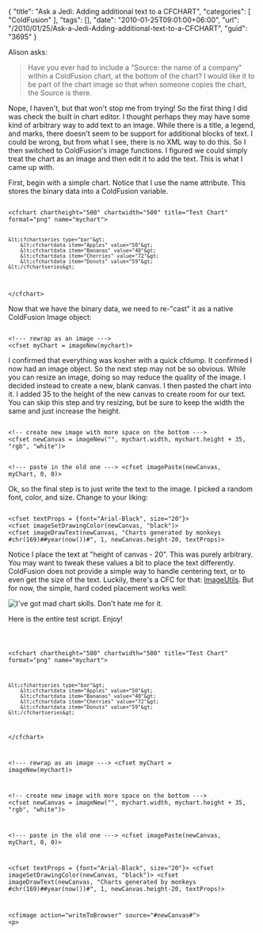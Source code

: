 {
	"title": "Ask a Jedi: Adding additional text to a CFCHART",
	"categories": [
		"ColdFusion"
	],
	"tags": [],
	"date": "2010-01-25T09:01:00+06:00",
	"url": "/2010/01/25/Ask-a-Jedi-Adding-additional-text-to-a-CFCHART",
	"guid": "3695"
}

Alison asks:

<blockquote>
Have you ever had to include a "Source: the name of a company" within a ColdFusion chart, at the bottom of the chart?  I would like it to be part of the chart image so that when someone copies the chart, the Source is there. 
</blockquote>

<p>

Nope, I haven't, but that won't stop me from trying! So the first thing I did was check the built in chart editor. I thought perhaps they may have some kind of arbitrary way to add text to an image. While there is a title, a legend, and marks, there doesn't seem to be support for additional blocks of text. I could be wrong, but from what I see, there is no XML way to do this. So I then switched to ColdFusion's image functions. I figured we could simply treat the chart as an image and then edit it to add the text. This is what I came up with.
<!--more-->
<p>

First, begin with a simple chart. Notice that I use the name attribute. This stores the binary data into a ColdFusion variable.

<p>

<code>
&lt;cfchart chartheight="500" chartwidth="500" title="Test Chart" format="png" name="mychart"&gt;

	&lt;cfchartseries type="bar"&gt;
		&lt;cfchartdata item="Apples" value="50"&gt;
		&lt;cfchartdata item="Bananas" value="40"&gt;
		&lt;cfchartdata item="Cherries" value="72"&gt;
		&lt;cfchartdata item="Donuts" value="59"&gt;
	&lt;/cfchartseries&gt;
	
&lt;/cfchart&gt;
</code>

<p>

Now that we have the binary data, we need to re-"cast" it as a native ColdFusion Image object:

<p>

<code>
&lt;!--- rewrap as an image ---&gt;
&lt;cfset myChart = imageNew(mychart)&gt;
</code>

<p>


I confirmed that everything was kosher with a quick cfdump. It confirmed I now had an image object. So the next step may not be so obvious. While you can resize an image, doing so may reduce the quality of the image. I decided instead to create a new, blank canvas. I then pasted the chart into it. I added 35 to the height of the new canvas to create room for our text. You can skip this step and try resizing, but be sure to keep the width the same and just increase the height.

<p>

<code>
&lt;!-- create new image with more space on the bottom ---&gt;
&lt;cfset newCanvas = imageNew("", mychart.width, mychart.height + 35, "rgb", "white")&gt;

&lt;!--- paste in the old one ---&gt;
&lt;cfset imagePaste(newCanvas, myChart, 0, 0)&gt;
</code>

<p>

Ok, so the final step is to just write the text to the image. I picked a random font, color, and size. Change to your liking:

<p>

<code>
&lt;cfset textProps = {font="Arial-Black", size="20"}&gt;
&lt;cfset imageSetDrawingColor(newCanvas, "black")&gt;
&lt;cfset imageDrawText(newCanvas, "Charts generated by monkeys #chr(169)##year(now())#", 1, newCanvas.height-20, textProps)&gt;
</code>

<p>

Notice I place the text at "height of canvas - 20". This was purely arbitrary. You may want to tweak these values a bit to place the text differently. ColdFusion does not provide a simple way to handle centering text, or to even get the size of the text. Luckily, there's a CFC for that: <a href="http://imageutils.riaforge.org/">ImageUtils</a>. But for now, the simple, hard coded placement works well:

<p>

<img src="http://www.raymondcamden.com/images/Screen shot 2010-01-25 at 9.07.25 AM.png" title="I've got mad chart skills. Don't hate me for it." />

<p>

Here is the entire test script. Enjoy!

<code>

&lt;cfchart chartheight="500" chartwidth="500" title="Test Chart" format="png" name="mychart"&gt;

	&lt;cfchartseries type="bar"&gt;
		&lt;cfchartdata item="Apples" value="50"&gt;
		&lt;cfchartdata item="Bananas" value="40"&gt;
		&lt;cfchartdata item="Cherries" value="72"&gt;
		&lt;cfchartdata item="Donuts" value="59"&gt;
	&lt;/cfchartseries&gt;
	
&lt;/cfchart&gt;

&lt;!--- rewrap as an image ---&gt;
&lt;cfset myChart = imageNew(mychart)&gt;

&lt;!-- create new image with more space on the bottom ---&gt;
&lt;cfset newCanvas = imageNew("", mychart.width, mychart.height + 35, "rgb", "white")&gt;

&lt;!--- paste in the old one ---&gt;
&lt;cfset imagePaste(newCanvas, myChart, 0, 0)&gt;

&lt;cfset textProps = {font="Arial-Black", size="20"}&gt;
&lt;cfset imageSetDrawingColor(newCanvas, "black")&gt;
&lt;cfset imageDrawText(newCanvas, "Charts generated by monkeys #chr(169)##year(now())#", 1, newCanvas.height-20, textProps)&gt;

&lt;cfimage action="writeToBrowser" source="#newCanvas#"&gt;
&lt;p&gt;
</code>
